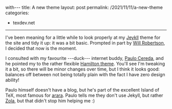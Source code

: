 with---
title: A new theme
layout: post
permalink: /2021/11/11/a-new-theme
categories:
  - texdev.net
---

I've been meaning for a little while to look properly at my
[Jeykll](https://jekyllrb.com/) theme for  the site and tidy it up: it was a bit
basic. Prompted in part by [Will Robertson](http://wspr.io/), I decided that now
is the moment.

I consulted with my favourite ---duck--- internet buddy, [Paulo
Cereda](https://twitter.com/paulocereda), and he pointed my to the rather
flexible [Hamilton theme](https://zivong.blog/jekyll-theme-hamilton/). You'll
see I'm tweaking it a bit, so there will be minor changes over time, but I think
it looks good: balances off between not being totally plain with the fact I have
zero design ability!

Paulo himself doesn't have a blog, but he's part of the excellent Island of TeX,
most famous for [arara](https://islandoftex.gitlab.io/arara/). Paulo tells me
they don't use Jekyll, but rather [Zola](https://www.getzola.org/), but that
didn't stop him helping me :)
